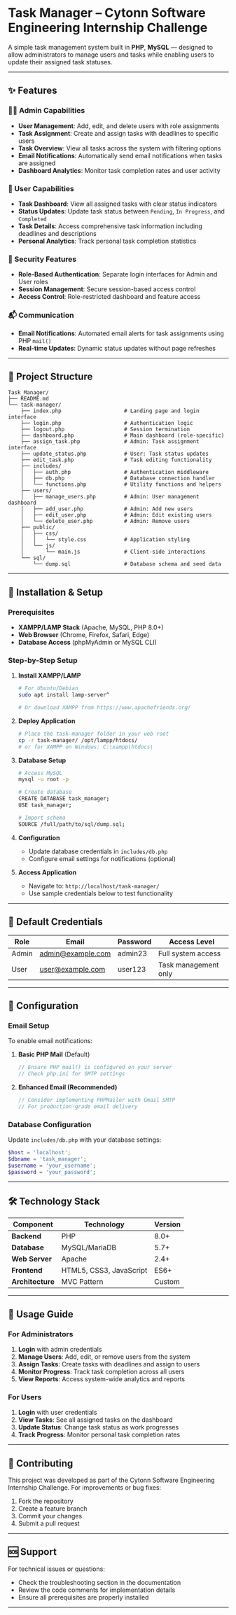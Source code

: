 # Task Manager – Cytonn Software Engineering Internship Challenge

A simple task management system built in **PHP**, **MySQL** — designed to allow administrators to manage users and tasks while enabling users to update their assigned task statuses.

---

## ✨ Features

### 👨‍💼 Admin Capabilities
- **User Management**: Add, edit, and delete users with role assignments
- **Task Assignment**: Create and assign tasks with deadlines to specific users
- **Task Overview**: View all tasks across the system with filtering options
- **Email Notifications**: Automatically send email notifications when tasks are assigned
- **Dashboard Analytics**: Monitor task completion rates and user activity

### 👤 User Capabilities
- **Task Dashboard**: View all assigned tasks with clear status indicators
- **Status Updates**: Update task status between `Pending`, `In Progress`, and `Completed`
- **Task Details**: Access comprehensive task information including deadlines and descriptions
- **Personal Analytics**: Track personal task completion statistics

### 🔐 Security Features
- **Role-Based Authentication**: Separate login interfaces for Admin and User roles
- **Session Management**: Secure session-based access control
- **Access Control**: Role-restricted dashboard and feature access

### 📬 Communication
- **Email Notifications**: Automated email alerts for task assignments using PHP `mail()`
- **Real-time Updates**: Dynamic status updates without page refreshes

---

## 📁 Project Structure

```
Task_Manager/
├── README.md
└── task-manager/
    ├── index.php                    # Landing page and login interface
    ├── login.php                    # Authentication logic
    ├── logout.php                   # Session termination
    ├── dashboard.php                # Main dashboard (role-specific)
    ├── assign_task.php              # Admin: Task assignment interface
    ├── update_status.php            # User: Task status updates
    ├── edit_task.php                # Task editing functionality
    ├── includes/
    │   ├── auth.php                 # Authentication middleware
    │   ├── db.php                   # Database connection handler
    │   └── functions.php            # Utility functions and helpers
    ├── users/
    │   ├── manage_users.php         # Admin: User management dashboard
    │   ├── add_user.php             # Admin: Add new users
    │   ├── edit_user.php            # Admin: Edit existing users
    │   └── delete_user.php          # Admin: Remove users
    ├── public/
    │   ├── css/
    │   │   └── style.css            # Application styling
    │   └── js/
    │       └── main.js              # Client-side interactions
    └── sql/
        └── dump.sql                 # Database schema and seed data
```

---

## 🚀 Installation & Setup

### Prerequisites
- **XAMPP/LAMP Stack** (Apache, MySQL, PHP 8.0+)
- **Web Browser** (Chrome, Firefox, Safari, Edge)
- **Database Access** (phpMyAdmin or MySQL CLI)

### Step-by-Step Setup

1. **Install XAMPP/LAMP**
   ```bash
   # For Ubuntu/Debian
   sudo apt install lamp-server^
   
   # Or download XAMPP from https://www.apachefriends.org/
   ```

2. **Deploy Application**
   ```bash
   # Place the task-manager folder in your web root
   cp -r task-manager/ /opt/lampp/htdocs/
   # or for XAMPP on Windows: C:\xampp\htdocs\
   ```

3. **Database Setup**
   ```bash
   # Access MySQL
   mysql -u root -p
   
   # Create database
   CREATE DATABASE task_manager;
   USE task_manager;
   
   # Import schema
   SOURCE /full/path/to/sql/dump.sql;
   ```

4. **Configuration**
   - Update database credentials in `includes/db.php`
   - Configure email settings for notifications (optional)

5. **Access Application**
   - Navigate to: `http://localhost/task-manager/`
   - Use sample credentials below to test functionality

---

## 👥 Default Credentials

| Role  | Email                 | Password    | Access Level        |
|-------|-----------------------|-------------|---------------------|
| Admin | admin@example.com     | admin23 | Full system access  |
| User  | user@example.com      | user123 | Task management only |


---

## 🔧 Configuration

### Email Setup
To enable email notifications:

1. **Basic PHP Mail** (Default)
   ```php
   // Ensure PHP mail() is configured on your server
   // Check php.ini for SMTP settings
   ```

2. **Enhanced Email (Recommended)**
   ```php
   // Consider implementing PHPMailer with Gmail SMTP
   // For production-grade email delivery
   ```

### Database Configuration
Update `includes/db.php` with your database settings:
```php
$host = 'localhost';
$dbname = 'task_manager';
$username = 'your_username';
$password = 'your_password';
```

---

## 🛠 Technology Stack

| Component | Technology | Version |
|-----------|------------|---------|
| **Backend** | PHP | 8.0+ |
| **Database** | MySQL/MariaDB | 5.7+ |
| **Web Server** | Apache | 2.4+ |
| **Frontend** | HTML5, CSS3, JavaScript | ES6+ |
| **Architecture** | MVC Pattern | Custom |

---

## 📱 Usage Guide

### For Administrators
1. **Login** with admin credentials
2. **Manage Users**: Add, edit, or remove users from the system
3. **Assign Tasks**: Create tasks with deadlines and assign to users
4. **Monitor Progress**: Track task completion across all users
5. **View Reports**: Access system-wide analytics and reports

### For Users
1. **Login** with user credentials
2. **View Tasks**: See all assigned tasks on the dashboard
3. **Update Status**: Change task status as work progresses
4. **Track Progress**: Monitor personal task completion rates

---


## 🤝 Contributing

This project was developed as part of the Cytonn Software Engineering Internship Challenge. For improvements or bug fixes:

1. Fork the repository
2. Create a feature branch
3. Commit your changes
4. Submit a pull request

---

## 🆘 Support

For technical issues or questions:
- Check the troubleshooting section in the documentation
- Review the code comments for implementation details
- Ensure all prerequisites are properly installed

---

